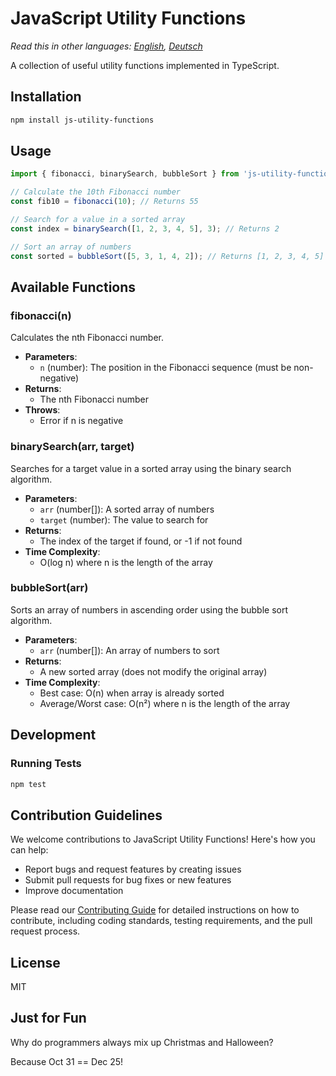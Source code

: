 # JavaScript Utility Functions

*Read this in other languages: [English](README.md), [Deutsch](README.de.md)*

A collection of useful utility functions implemented in TypeScript.

## Installation

```bash
npm install js-utility-functions
```

## Usage

```typescript
import { fibonacci, binarySearch, bubbleSort } from 'js-utility-functions';

// Calculate the 10th Fibonacci number
const fib10 = fibonacci(10); // Returns 55

// Search for a value in a sorted array
const index = binarySearch([1, 2, 3, 4, 5], 3); // Returns 2

// Sort an array of numbers
const sorted = bubbleSort([5, 3, 1, 4, 2]); // Returns [1, 2, 3, 4, 5]
```

## Available Functions

### fibonacci(n)

Calculates the nth Fibonacci number.

- **Parameters**: 
  - `n` (number): The position in the Fibonacci sequence (must be non-negative)
- **Returns**: 
  - The nth Fibonacci number
- **Throws**: 
  - Error if n is negative

### binarySearch(arr, target)

Searches for a target value in a sorted array using the binary search algorithm.

- **Parameters**:
  - `arr` (number[]): A sorted array of numbers
  - `target` (number): The value to search for
- **Returns**:
  - The index of the target if found, or -1 if not found
- **Time Complexity**:
  - O(log n) where n is the length of the array

### bubbleSort(arr)

Sorts an array of numbers in ascending order using the bubble sort algorithm.

- **Parameters**:
  - `arr` (number[]): An array of numbers to sort
- **Returns**:
  - A new sorted array (does not modify the original array)
- **Time Complexity**:
  - Best case: O(n) when array is already sorted
  - Average/Worst case: O(n²) where n is the length of the array

## Development

### Running Tests

```bash
npm test
```

## Contribution Guidelines

We welcome contributions to JavaScript Utility Functions! Here's how you can help:

- Report bugs and request features by creating issues
- Submit pull requests for bug fixes or new features
- Improve documentation

Please read our [Contributing Guide](CONTRIBUTING.md) for detailed instructions on how to contribute, including coding standards, testing requirements, and the pull request process.

## License

MIT

## Just for Fun

Why do programmers always mix up Christmas and Halloween?

Because Oct 31 == Dec 25!
